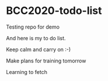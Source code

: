 # BCC2020-todo-list
 Testing repo for demo

 And here is my to do list.

 Keep calm and carry on :-)

 Make plans for training tomorrow

Learning to fetch
 
